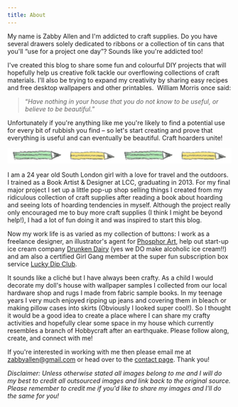 ```yaml
---
title: About
---
```


My name is Zabby Allen and I'm addicted to craft supplies. Do you have several drawers solely dedicated to ribbons or a collection of tin cans that you'll “use for a project one day”? Sounds like you're addicted too! 

I've created this blog to share some fun and colourful DIY projects that will hopefully help us creative folk tackle our overflowing collections of craft materials. I'll also be trying to expand my creativity by sharing easy recipes and free desktop wallpapers and other printables.
​
William Morris once said:
>“_Have nothing in your house that you do not know to be useful, or believe to be beautiful._” 

Unfortunately if you're anything like me you're likely to find a potential use for every bit of rubbish you find – so let's start creating and prove that everything is useful and can eventually be beautiful. Craft hoarders unite! 




![------------------------](../images/hr-pencils.jpg)
​

I am a 24 year old South London girl with a love for travel and the outdoors. I trained as a Book Artist & Designer at LCC, graduating in 2013. For my final major project I set up a little pop-up shop selling things I created from my ridiculous collection of craft supplies after reading a book about hoarding and seeing lots of hoarding tendencies in myself. Although the project really only encouraged me to buy more craft supplies (I think I might be beyond help!), I had a lot of fun doing it and was inspired to start this blog.

Now my work life is as varied as my collection of buttons: I work as a freelance designer, an illustrator's agent for [Phosphor Art](http://www.phosphorart.com/), help out start-up ice cream company [Drunken Dairy](http://drunkendairy.co.uk) (yes we DO make alcoholic ice cream!!) and am also a certified Girl Gang member at the super fun subscription box service [Lucky Dip Club](http://www.luckydipclub.com).

It sounds like a cliché but I have always been crafty. As a child I would decorate my doll's house with wallpaper samples I collected from our local hardware shop and rugs I made from fabric sample books. In my teenage years I very much enjoyed ripping up jeans and covering them in bleach or making pillow cases into skirts (Obviously I looked super cool!). So I thought it would be a good idea to create a place where I can share my crafty activities and hopefully clear some space in my house which currently resembles a branch of Hobbycraft after an earthquake. Please follow along, create, and connect with me! 

If you're interested in working with me then please email me at zabbyallen@gmail.com or head over to the [contact page](/contact). Thank you! 

_Disclaimer: Unless otherwise stated all images belong to me and I will do my best to credit all outsourced images and link back to the original source. Please remember to credit me if you'd like to share my images and I'll do the same for you!_ 